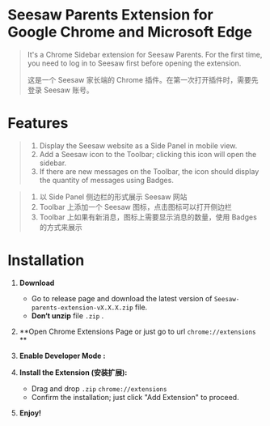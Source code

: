 # Seesaw Parents Extension for Google Chrome and Microsoft Edge

> It's a Chrome Sidebar extension for Seesaw Parents. For the first time, you need to log in to Seesaw first before opening the extension.
>
> 这是一个 Seesaw 家长端的 Chrome 插件。在第一次打开插件时，需要先登录 Seesaw 账号。

# Features

> 1. Display the Seesaw website as a Side Panel in mobile view.
> 2. Add a Seesaw icon to the Toolbar; clicking this icon will open the sidebar.
> 3. If there are new messages on the Toolbar, the icon should display the quantity of messages using Badges.

> 1. 以 Side Panel 侧边栏的形式展示 Seesaw 网站
> 2. Toolbar 上添加一个 Seesaw 图标，点击图标可以打开侧边栏
> 3. Toolbar 上如果有新消息，图标上需要显示消息的数量，使用 Badges 的方式来展示

# Installation

1.  **Download**

    - Go to release page and download the latest version of `Seesaw-parents-extension-vX.X.X.zip` file.
    - **Don‘t unzip** file `.zip` .

2.  **Open Chrome Extensions Page or just go to url `chrome://extensions` **

3.  **Enable Developer Mode :**

4.  **Install the Extension (安装扩展):**

    - Drag and drop `.zip` `chrome://extensions`
    - Confirm the installation; just click "Add Extension" to proceed.

5.  **Enjoy!**
